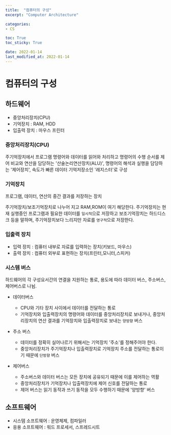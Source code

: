```yaml
---
title:  "컴퓨터의 구성"
excerpt: "Computer Architecture"

categories:
- CS

toc: True
toc_sticky: True

date: 2022-01-14
last_modified_at: 2022-01-14
---
```


# 컴퓨터의 구성

## 하드웨어

- 중앙처리장치(CPU)
- 기억장치 : RAM, HDD
- 입출력 장치 : 마우스 프린터

### 중앙처리장치(CPU)

주기억장치에서 프로그램 명령어와 데이터를 읽어와 처리하고 명령어의 수행 순서를 제어
비교와 연산을 담당하는 '산술논리연산장치(ALU)', 명령어의 해석과 실행을 담당하는 '제어장치', 속도가 빠른 데이터 기억저장소인 '레지스터'로 구성

### 기억장치

프로그램, 데이터, 연산의 중간 결과를 저장하는 장치

주기억장치/보조기억장치로 나누어 지고 RAM,ROM이 여기 해당한다.
주기억장치는 현재 실행중인 프로그램과 필요한 데이터를 `일시적`으로 저장하고
보조기억장치는 하드디스크 등을 말하며, 주기억장치보다 느리지만 자료를 `영구적`으로 저장한다.

### 입출력 장치

- 입력 장치 : 컴퓨터 내부로 자료를 입력하는 장치(키보드, 마우스)
- 출력 장치 : 컴퓨터 외부로 표현하는 장치(프린터,모니터,스피커)

### 시스템 버스

하드웨어의 각 구성요서간의 연결을 지원하는 통로, 용도에 따라 데이터 버스, 주소버스, 제어버스로 나뉨.

- 데이터버스
  - CPU와 기타 장치 사이에서 데이터를 전달하는 통로
  - 기억장치와 입출력장치의 명령어와 데이터를 중앙처리장치로 보내거나, 중앙처리장치의 연산 결과를 기억장치와 입출력장치로 보내는 `양방향` 버스

- 주소 버스
  - 데이터를 정확히 실어나르기 위해서는 기억장치 '주소'를 정해주어야 한다.
  - 중앙처리장치가 주기억장치나 입출력장치로 기억장치 주소를 전달하는 통로이기 때문에 `단방향` 버스

- 제어버스
  - 주소버스와 데이터 버스는 모든 장치에 공유되기 때문에 이를 제어하는 역활
  - 중앙처리장치가 기억장치나 입출력장치에 제어 신호를 전달하는 통로
  - 제어 버스는 읽기 동작과 쓰기 동작을 모두 수행하기 때문에 '양방향' 버스


## 소프트웨어

- 시스템 소프트웨어 : 운영체제, 컴파일러
- 응용 소프트웨어 : 워드 프로세서, 스프레드시트
